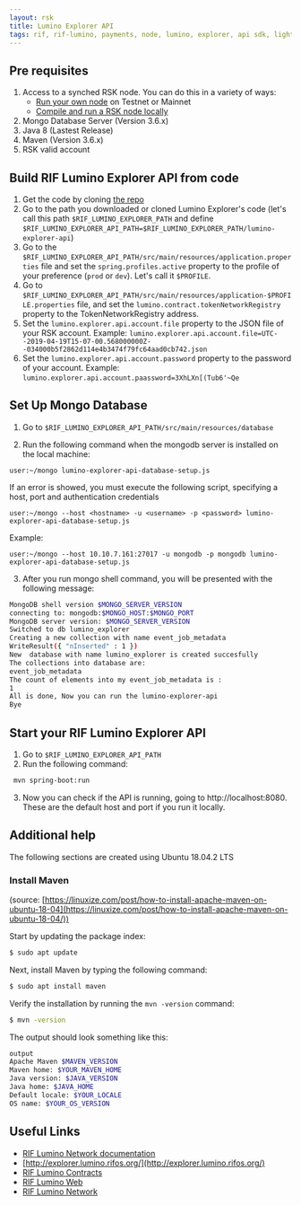 ```yaml
---
layout: rsk
title: Lumino Explorer API
tags: rif, rif-lumino, payments, node, lumino, explorer, api sdk, light-client, libraries, DID, infrastructure, mobile, protocols, mvp, design, rbtc, defi, decentralized, quick-start, guides, tutorial, networks, dapps, tools, rsk, ethereum, smart-contracts, install, get-started, how-to, mainnet, testnet, contracts, wallets, web3, crypto
---
```


## Pre requisites

1. Access to a synched RSK node. You can do this in a variety of ways:
   * [Run your own node](/rsk/node/install) on Testnet or Mainnet
   * [Compile and run a RSK node locally](/rsk/node/contribute)
2. Mongo Database Server (Version 3.6.x)
3. Java 8 (Lastest Release)
4. Maven (Version 3.6.x)
5. RSK valid account

## Build RIF Lumino Explorer API from code

1. Get the code by cloning [the repo](https://github.com/rsksmart/lumino-explorer/)
2. Go to the path you downloaded or cloned Lumino Explorer's code (let's call this path `$RIF_LUMINO_EXPLORER_PATH` and define `$RIF_LUMINO_EXPLORER_API_PATH=$RIF_LUMINO_EXPLORER_PATH/lumino-explorer-api`)
3. Go to the `$RIF_LUMINO_EXPLORER_API_PATH/src/main/resources/application.properties` file and set the `spring.profiles.active` property to the profile of your preference (`prod` or `dev`). Let's call it `$PROFILE`.
4. Go to `$RIF_LUMINO_EXPLORER_API_PATH/src/main/resources/application-$PROFILE.properties` file, and set the `lumino.contract.tokenNetworkRegistry` property to the TokenNetworkRegistry address. 
5. Set the `lumino.explorer.api.account.file` property to the JSON file of your RSK account. Example: `lumino.explorer.api.account.file=UTC--2019-04-19T15-07-00.568000000Z--034000b5f2862d114e4b3474f79fc64aad0cb742.json`
6. Set the `lumino.explorer.api.account.password` property to the password of your account. Example: `lumino.explorer.api.account.paassword=3XhLXn[(Tub6'~Qe`

## Set Up Mongo Database

 1. Go to `$RIF_LUMINO_EXPLORER_API_PATH/src/main/resources/database`

 2. Run the following command when the mongodb server is installed on the local machine:

```user:~/mongo lumino-explorer-api-database-setup.js```

If an error is showed, you must execute the following script, specifying a host, port and authentication credentials

```user:~/mongo --host <hostname> -u <username> -p <password> lumino-explorer-api-database-setup.js```

Example:

```user:~/mongo --host 10.10.7.161:27017 -u mongodb -p mongodb lumino-explorer-api-database-setup.js```

 3. After you run mongo shell command, you will be presented with the following message:

```bash
MongoDB shell version $MONGO_SERVER_VERSION
connecting to: mongodb:$MONGO_HOST:$MONGO_PORT
MongoDB server version: $MONGO_SERVER_VERSION
Switched to db lumino_explorer
Creating a new collection with name event_job_metadata
WriteResult({ "nInserted" : 1 })
New  database with name lumino_explorer is created succesfully
The collections into database are:
event_job_metadata
The count of elements into my event_job_metadata is :
1
All is done, Now you can run the lumino-explorer-api
Bye
```


## Start your RIF Lumino Explorer API

1. Go to `$RIF_LUMINO_EXPLORER_API_PATH`
2. Run the following command:

```bash
 mvn spring-boot:run
```

 3. Now you can check if the API is running, going to http://localhost:8080. These are the default host and port if you run it locally.

## Additional help

The following sections are created using Ubuntu 18.04.2 LTS

### Install Maven

(source: [https://linuxize.com/post/how-to-install-apache-maven-on-ubuntu-18-04](https://linuxize.com/post/how-to-install-apache-maven-on-ubuntu-18-04/))

Start by updating the package index:

```bash
$ sudo apt update 
```

Next, install Maven by typing the following command:

```bash
$ sudo apt install maven
```

Verify the installation by running the `mvn -version` command:

```bash
$ mvn -version
```
The output should look something like this:

```bash
output
Apache Maven $MAVEN_VERSION
Maven home: $YOUR_MAVEN_HOME
Java version: $JAVA_VERSION
Java home: $JAVA_HOME
Default locale: $YOUR_LOCALE
OS name: $YOUR_OS_VERSION
```

## Useful Links

* [RIF Lumino Network documentation](https://www.rifos.org/rif-lumino-network/)
* [http://explorer.lumino.rifos.org/](http://explorer.lumino.rifos.org/)
* [RIF Lumino Contracts](https://github.com/rsksmart/lumino-contracts) 
* [RIF Lumino Web](https://github.com/rsksmart/lumino-web) 
* [RIF Lumino Network](https://github.com/rsksmart/lumino) 
